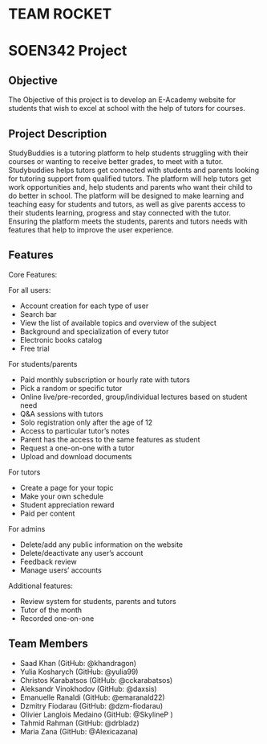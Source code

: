 # TEAM ROCKET
# SOEN342 Project

## Objective

The Objective of this project is to develop an E-Academy website for students that 
wish to excel at school with the help of tutors for courses. 

## Project Description

StudyBuddies is a tutoring platform to help students struggling with their courses or wanting to receive better grades, to meet with a tutor.
Studybuddies helps tutors get connected with students and parents looking for tutoring support from qualified tutors. The platform will help 
tutors get work opportunities and, help students and parents who want their child to do better in school. The platform will be designed to make learning and teaching easy for students and tutors, as well as give parents access to their students learning, progress and stay connected with the tutor. Ensuring the platform meets the students, parents and tutors needs with features that help to improve the user experience.


## Features

Core Features:

For all users:
  * Account creation for each type of user
  * Search bar
  * View the list of available topics and overview of the subject
  * Background and specialization of every tutor 
  * Electronic books catalog
  * Free trial
  
For students/parents
  * Paid monthly subscription or hourly rate with tutors
  * Pick a random or specific tutor
  * Online live/pre-recorded, group/individual lectures based on student need
  * Q&A sessions with tutors
  * Solo registration only after the age of 12
  * Access to particular tutor’s notes
  * Parent has the access to the same features as student
  * Request a one-on-one with a tutor
  * Upload and download documents
  
 For tutors
  * Create a page for your topic
  * Make your own schedule
  * Student appreciation reward
  * Paid per content
  
 For admins
  * Delete/add any public information on the website
  * Delete/deactivate any user’s account 
  * Feedback review
  * Manage users’ accounts
  
Additional features:

 * Review system for students, parents and tutors
 * Tutor of the month
 * Recorded one-on-one

## Team Members

* Saad Khan (GitHub: @khandragon)
* Yulia Kosharych (GitHub: @yulia99)
* Christos Karabatsos (GitHub: @cckarabatsos)
* Aleksandr Vinokhodov (GitHub: @daxsis) 
* Emanuelle Ranaldi (GitHub: @emaranald22)
* Dzmitry Fiodarau (GitHub: @dzm-fiodarau)
* Olivier Langlois Medaino (GitHub: @SkylineP )
* Tahmid Rahman (GitHub: @drbladz)
* Maria Zana (GitHub: @Alexicazana)
